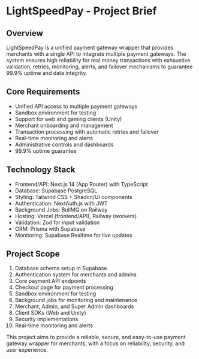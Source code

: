 # LightSpeedPay - Project Brief

## Overview
LightSpeedPay is a unified payment gateway wrapper that provides merchants with a single API to integrate multiple payment gateways. The system ensures high reliability for real money transactions with exhaustive validation, retries, monitoring, alerts, and failover mechanisms to guarantee 99.9% uptime and data integrity.

## Core Requirements
- Unified API access to multiple payment gateways
- Sandbox environment for testing
- Support for web and gaming clients (Unity)
- Merchant onboarding and management
- Transaction processing with automatic retries and failover
- Real-time monitoring and alerts
- Administrative controls and dashboards
- 99.9% uptime guarantee

## Technology Stack
- Frontend/API: Next.js 14 (App Router) with TypeScript
- Database: Supabase PostgreSQL
- Styling: Tailwind CSS + Shadcn/UI components
- Authentication: NextAuth.js with JWT
- Background Jobs: BullMQ on Railway
- Hosting: Vercel (frontend/API), Railway (workers)
- Validation: Zod for input validation
- ORM: Prisma with Supabase
- Monitoring: Supabase Realtime for live updates

## Project Scope
1. Database schema setup in Supabase
2. Authentication system for merchants and admins
3. Core payment API endpoints
4. Checkout page for payment processing
5. Sandbox environment for testing
6. Background jobs for monitoring and maintenance
7. Merchant, Admin, and Super Admin dashboards
8. Client SDKs (Web and Unity)
9. Security implementations
10. Real-time monitoring and alerts

This project aims to provide a reliable, secure, and easy-to-use payment gateway wrapper for merchants, with a focus on reliability, security, and user experience. 